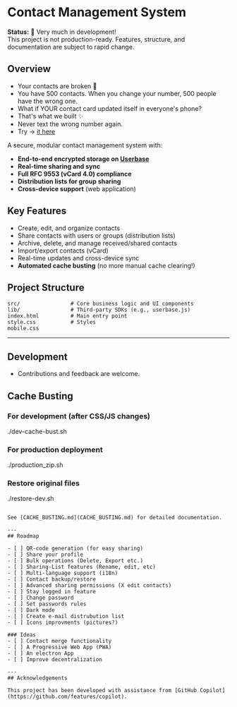 # Contact Management System

**Status:** 🚧 Very much in development!  
This project is not production-ready. Features, structure, and documentation are subject to rapid change.

## Overview

- Your contacts are broken 🤯
- You have 500 contacts. When you change your number, 500 people have the wrong one.
- What if YOUR contact card updated itself in everyone's phone?
- That's what we built ✨
- Never text the wrong number again.
- Try  → [it here](https://e2econtacts.org)

A secure, modular contact management system with:
- **End-to-end encrypted storage on [Userbase](https://github.com/smallbets/userbase)**
- **Real-time sharing and sync**
- **Full RFC 9553 (vCard 4.0) compliance**
- **Distribution lists for group sharing**
- **Cross-device support** (web application)

## Key Features

- Create, edit, and organize contacts
- Share contacts with users or groups (distribution lists)
- Archive, delete, and manage received/shared contacts
- Import/export contacts (vCard)
- Real-time updates and cross-device sync
- **Automated cache busting** (no more manual cache clearing!)

## Project Structure

```
src/                # Core business logic and UI components
lib/                # Third-party SDKs (e.g., userbase.js)
index.html          # Main entry point
style.css           # Styles
mobile.css
```
---
## Development

- Contributions and feedback are welcome.

## Cache Busting 

### For development (after CSS/JS changes)
./dev-cache-bust.sh

### For production deployment  
./production_zip.sh

### Restore original files
./restore-dev.sh
```

See [CACHE_BUSTING.md](CACHE_BUSTING.md) for detailed documentation.

---
## Roadmap

- [ ] QR-code generation (for easy sharing)
- [ ] Share your profile
- [ ] Bulk operations (Delete, Export etc.)
- [ ] Sharing-List features (Rename, edit, etc)
- [ ] Multi-language support (i18n)
- [ ] Contact backup/restore
- [ ] Advanced sharing permissions (X edit contacts)
- [ ] Stay logged in feature
- [ ] Change password
- [ ] Set passwords rules
- [ ] Dark mode
- [ ] Create e-mail distrubution list
- [ ] Icons improvments (pictures?)

### Ideas
- [ ] Contact merge functionality
- [ ] A Progressive Web App (PWA)
- [ ] An electron App
- [ ] Improve decentralization

---
## Acknowledgements

This project has been developed with assistance from [GitHub Copilot](https://github.com/features/copilot).
